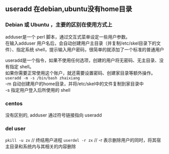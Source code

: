 ## useradd 在debian,ubuntu没有home目录

###  De­bian 或 Ubuntu ，主要的区别在使用方式上
adduser是一个 perl 脚本，通过交互式菜单设定一些用户参数。  
在输入adduser 用户名后，会自动创建用户主目录（并复制/etc/skel目录下的文件）、指定系统 shell，提示输入用户密码，很简单的就添加了一个标准的普通用户  

useradd是一个指令，如果不使用任何选项，创建的用户将无密码、无主目录、没有指定 shell。  
如果你需要正常使用这个账户，就还需要设置密码、创建家目录等额外操作。
`useradd -m -s /bin/bash zhaixiang`  
-m 自动创建用户的home目录，并将/etc/skel中的文件复制到家目录中  
-s 指定用户登入后所使用的 shell  
### centos
没有区别的, adduser 通过符号链接指向 useradd

### del user
`pkill -u zx`  // 终结用户进程
`userdel -r zx` // -r 表示删除用户的同时，将其宿主目录和系统内与其相关的内容删除  